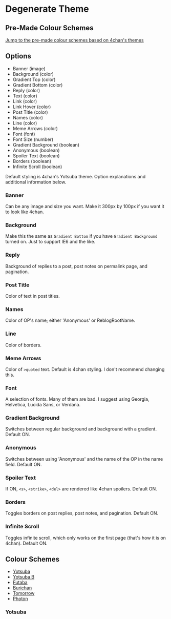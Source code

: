 # Degenerate Theme

## Pre-Made Colour Schemes

[Jump to the pre-made colour schemes based on 4chan's themes](#colour_schemes)

## Options

- Banner (image)
- Background (color)
- Gradient Top (color)
- Gradient Bottom (color)
- Reply (color)
- Text (color)
- Link (color)
- Link Hover (color)
- Post Title (color)
- Names (color)
- Line (color)
- Meme Arrows (color)
- Font (font)
- Font Size (number)
- Gradient Background (boolean)
- Anonymous (boolean)
- Spoiler Text (boolean)
- Borders (boolean)
- Infinite Scroll (boolean)

Default styling is 4chan's Yotsuba theme. Option explanations and additional information below. 

### Banner 

Can be any image and size you want. Make it 300px by 100px if you want it to look like 4chan.

### Background 

Make this the same as `Gradient Bottom` if you have `Gradient Background` turned on. Just to support IE6 and the like.

### Reply

Background of replies to a post, post notes on permalink page, and pagination. 

### Post Title

Color of text in post titles.

### Names

Color of OP's name; either 'Anonymous' or ReblogRootName.

### Line

Color of borders.

### Meme Arrows

Color of `>quoted` text. Default is 4chan styling. I don't recommend changing this.

### Font

A selection of fonts. Many of them are bad. I suggest using Georgia, Helvetica, Lucida Sans, or Verdana.

### Gradient Background

Switches between regular background and background with a gradient. Default ON.

### Anonymous

Switches between using 'Anonymous' and the name of the OP in the name field. Default ON.

### Spoiler Text

If ON, `<s>`, `<strike>`, `<del>` are rendered like 4chan spoilers. Default ON.

### Borders

Toggles borders on post replies, post notes, and pagination. Default ON.

### Infinite Scroll

Toggles infinite scroll, which only works on the first page (that's how it is on 4chan). Default ON.

## Colour Schemes

- [Yotsuba](#yotsuba)
- [Yotsuba B](#yotsuba_b)
- [Futaba](#futaba)
- [Burichan](#burichan)
- [Tomorrow](#tomorrow)
- [Photon](#photon)

### Yotsuba
